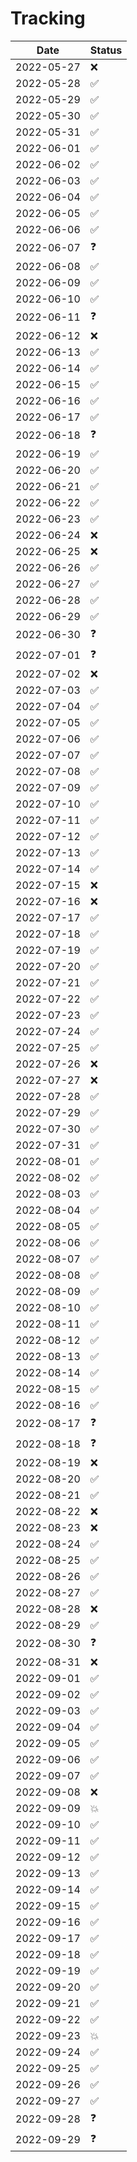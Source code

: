 # Tracking

| Date | Status |
|-|-|
| 2022-05-27 | :x: |
| 2022-05-28 | :white_check_mark: |
| 2022-05-29 | :white_check_mark: |
| 2022-05-30 | :white_check_mark: |
| 2022-05-31 | :white_check_mark: |
| 2022-06-01 | :white_check_mark: |
| 2022-06-02 | :white_check_mark: |
| 2022-06-03 | :white_check_mark: |
| 2022-06-04 | :white_check_mark: |
| 2022-06-05 | :white_check_mark: |
| 2022-06-06 | :white_check_mark: |
| 2022-06-07 | :question: |
| 2022-06-08 | :white_check_mark: |
| 2022-06-09 | :white_check_mark: |
| 2022-06-10 | :white_check_mark: |
| 2022-06-11 | :question: |
| 2022-06-12 | :x: |
| 2022-06-13 | :white_check_mark: |
| 2022-06-14 | :white_check_mark: |
| 2022-06-15 | :white_check_mark: |
| 2022-06-16 | :white_check_mark: |
| 2022-06-17 | :white_check_mark: |
| 2022-06-18 | :question: |
| 2022-06-19 | :white_check_mark: |
| 2022-06-20 | :white_check_mark: |
| 2022-06-21 | :white_check_mark: |
| 2022-06-22 | :white_check_mark: |
| 2022-06-23 | :white_check_mark: |
| 2022-06-24 | :x: |
| 2022-06-25 | :x: |
| 2022-06-26 | :white_check_mark: |
| 2022-06-27 | :white_check_mark: |
| 2022-06-28 | :white_check_mark: |
| 2022-06-29 | :white_check_mark: |
| 2022-06-30 | :question: |
| 2022-07-01 | :question: |
| 2022-07-02 | :x: |
| 2022-07-03 | :white_check_mark: |
| 2022-07-04 | :white_check_mark: |
| 2022-07-05 | :white_check_mark: |
| 2022-07-06 | :white_check_mark: |
| 2022-07-07 | :white_check_mark: |
| 2022-07-08 | :white_check_mark: |
| 2022-07-09 | :white_check_mark: |
| 2022-07-10 | :white_check_mark: |
| 2022-07-11 | :white_check_mark: |
| 2022-07-12 | :white_check_mark: |
| 2022-07-13 | :white_check_mark: |
| 2022-07-14 | :white_check_mark: |
| 2022-07-15 | :x: |
| 2022-07-16 | :x: |
| 2022-07-17 | :white_check_mark: |
| 2022-07-18 | :white_check_mark: |
| 2022-07-19 | :white_check_mark: |
| 2022-07-20 | :white_check_mark: |
| 2022-07-21 | :white_check_mark: |
| 2022-07-22 | :white_check_mark: |
| 2022-07-23 | :white_check_mark: |
| 2022-07-24 | :white_check_mark: |
| 2022-07-25 | :white_check_mark: |
| 2022-07-26 | :x: |
| 2022-07-27 | :x: |
| 2022-07-28 | :white_check_mark: |
| 2022-07-29 | :white_check_mark: |
| 2022-07-30 | :white_check_mark: |
| 2022-07-31 | :white_check_mark: |
| 2022-08-01 | :white_check_mark: |
| 2022-08-02 | :white_check_mark: |
| 2022-08-03 | :white_check_mark: |
| 2022-08-04 | :white_check_mark: |
| 2022-08-05 | :white_check_mark: |
| 2022-08-06 | :white_check_mark: |
| 2022-08-07 | :white_check_mark: |
| 2022-08-08 | :white_check_mark: |
| 2022-08-09 | :white_check_mark: |
| 2022-08-10 | :white_check_mark: |
| 2022-08-11 | :white_check_mark: |
| 2022-08-12 | :white_check_mark: |
| 2022-08-13 | :white_check_mark: |
| 2022-08-14 | :white_check_mark: |
| 2022-08-15 | :white_check_mark: |
| 2022-08-16 | :white_check_mark: |
| 2022-08-17 | :question: |
| 2022-08-18 | :question: |
| 2022-08-19 | :x: |
| 2022-08-20 | :white_check_mark: |
| 2022-08-21 | :white_check_mark: |
| 2022-08-22 | :x: |
| 2022-08-23 | :x: |
| 2022-08-24 | :white_check_mark: |
| 2022-08-25 | :white_check_mark: |
| 2022-08-26 | :white_check_mark: |
| 2022-08-27 | :white_check_mark: |
| 2022-08-28 | :x: |
| 2022-08-29 | :white_check_mark: |
| 2022-08-30 | :question: |
| 2022-08-31 | :x: |
| 2022-09-01 | :white_check_mark: |
| 2022-09-02 | :white_check_mark: |
| 2022-09-03 | :white_check_mark: |
| 2022-09-04 | :white_check_mark: |
| 2022-09-05 | :white_check_mark: |
| 2022-09-06 | :white_check_mark: |
| 2022-09-07 | :white_check_mark: |
| 2022-09-08 | :x: |
| 2022-09-09 | :boom: |
| 2022-09-10 | :white_check_mark: |
| 2022-09-11 | :white_check_mark: |
| 2022-09-12 | :white_check_mark: |
| 2022-09-13 | :white_check_mark: |
| 2022-09-14 | :white_check_mark: |
| 2022-09-15 | :white_check_mark: |
| 2022-09-16 | :white_check_mark: |
| 2022-09-17 | :white_check_mark: |
| 2022-09-18 | :white_check_mark: |
| 2022-09-19 | :white_check_mark: |
| 2022-09-20 | :white_check_mark: |
| 2022-09-21 | :white_check_mark: |
| 2022-09-22 | :white_check_mark: |
| 2022-09-23 | :boom: |
| 2022-09-24 | :white_check_mark: |
| 2022-09-25 | :white_check_mark: |
| 2022-09-26 | :white_check_mark: |
| 2022-09-27 | :white_check_mark: |
| 2022-09-28 | :question: |
| 2022-09-29 | :question: |

